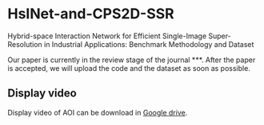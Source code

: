 # HsINet-and-CPS2D-SSR
Hybrid-space Interaction Network for Efficient Single-Image Super-Resolution in Industrial Applications: Benchmark Methodology and Dataset

Our paper is currently in the review stage of the journal ***. After the paper is accepted, we will upload the code and the dataset as soon as possible.

## Display video

Display video of AOI can be download in [Google drive](https://drive.google.com/file/d/1ULLhjB4qRHoLopkfPxRJsr2Fpq56n0c3/view?usp=drive_link).
